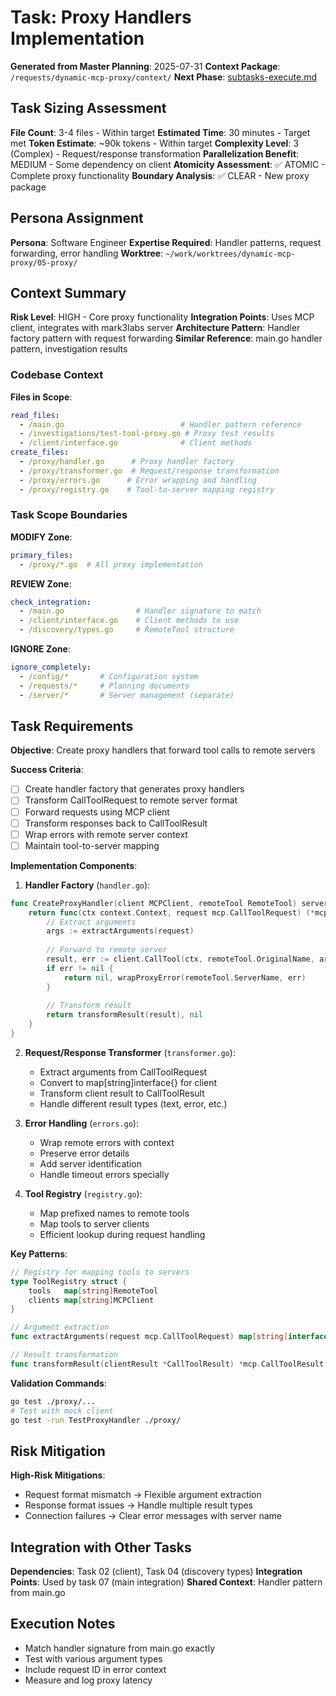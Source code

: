 # Task: Proxy Handlers Implementation
**Generated from Master Planning**: 2025-07-31
**Context Package**: `/requests/dynamic-mcp-proxy/context/`
**Next Phase**: [subtasks-execute.md](subtasks-execute.md)

## Task Sizing Assessment
**File Count**: 3-4 files - Within target
**Estimated Time**: 30 minutes - Target met
**Token Estimate**: ~90k tokens - Within target
**Complexity Level**: 3 (Complex) - Request/response transformation
**Parallelization Benefit**: MEDIUM - Some dependency on client
**Atomicity Assessment**: ✅ ATOMIC - Complete proxy functionality
**Boundary Analysis**: ✅ CLEAR - New proxy package

## Persona Assignment
**Persona**: Software Engineer
**Expertise Required**: Handler patterns, request forwarding, error handling
**Worktree**: `~/work/worktrees/dynamic-mcp-proxy/05-proxy/`

## Context Summary
**Risk Level**: HIGH - Core proxy functionality
**Integration Points**: Uses MCP client, integrates with mark3labs server
**Architecture Pattern**: Handler factory pattern with request forwarding
**Similar Reference**: main.go handler pattern, investigation results

### Codebase Context
**Files in Scope**:
```yaml
read_files: 
  - /main.go                          # Handler pattern reference
  - /investigations/test-tool-proxy.go # Proxy test results
  - /client/interface.go              # Client methods
create_files:
  - /proxy/handler.go      # Proxy handler factory
  - /proxy/transformer.go  # Request/response transformation
  - /proxy/errors.go      # Error wrapping and handling
  - /proxy/registry.go    # Tool-to-server mapping registry
```

### Task Scope Boundaries
**MODIFY Zone**:
```yaml
primary_files:
  - /proxy/*.go  # All proxy implementation
```

**REVIEW Zone**:
```yaml
check_integration:
  - /main.go                # Handler signature to match
  - /client/interface.go    # Client methods to use
  - /discovery/types.go     # RemoteTool structure
```

**IGNORE Zone**:
```yaml
ignore_completely:
  - /config/*       # Configuration system
  - /requests/*     # Planning documents
  - /server/*       # Server management (separate)
```

## Task Requirements
**Objective**: Create proxy handlers that forward tool calls to remote servers

**Success Criteria**:
- [ ] Create handler factory that generates proxy handlers
- [ ] Transform CallToolRequest to remote server format
- [ ] Forward requests using MCP client
- [ ] Transform responses back to CallToolResult
- [ ] Wrap errors with remote server context
- [ ] Maintain tool-to-server mapping

**Implementation Components**:

1. **Handler Factory** (`handler.go`):
```go
func CreateProxyHandler(client MCPClient, remoteTool RemoteTool) server.ToolHandlerFunc {
    return func(ctx context.Context, request mcp.CallToolRequest) (*mcp.CallToolResult, error) {
        // Extract arguments
        args := extractArguments(request)
        
        // Forward to remote server
        result, err := client.CallTool(ctx, remoteTool.OriginalName, args)
        if err != nil {
            return nil, wrapProxyError(remoteTool.ServerName, err)
        }
        
        // Transform result
        return transformResult(result), nil
    }
}
```

2. **Request/Response Transformer** (`transformer.go`):
   - Extract arguments from CallToolRequest
   - Convert to map[string]interface{} for client
   - Transform client result to CallToolResult
   - Handle different result types (text, error, etc.)

3. **Error Handling** (`errors.go`):
   - Wrap remote errors with context
   - Preserve error details
   - Add server identification
   - Handle timeout errors specially

4. **Tool Registry** (`registry.go`):
   - Map prefixed names to remote tools
   - Map tools to server clients
   - Efficient lookup during request handling

**Key Patterns**:
```go
// Registry for mapping tools to servers
type ToolRegistry struct {
    tools   map[string]RemoteTool
    clients map[string]MCPClient
}

// Argument extraction
func extractArguments(request mcp.CallToolRequest) map[string]interface{}

// Result transformation
func transformResult(clientResult *CallToolResult) *mcp.CallToolResult
```

**Validation Commands**:
```bash
go test ./proxy/...
# Test with mock client
go test -run TestProxyHandler ./proxy/
```

## Risk Mitigation
**High-Risk Mitigations**:
- Request format mismatch → Flexible argument extraction
- Response format issues → Handle multiple result types
- Connection failures → Clear error messages with server name

## Integration with Other Tasks
**Dependencies**: Task 02 (client), Task 04 (discovery types)
**Integration Points**: Used by task 07 (main integration)
**Shared Context**: Handler pattern from main.go

## Execution Notes
- Match handler signature from main.go exactly
- Test with various argument types
- Include request ID in error context
- Measure and log proxy latency